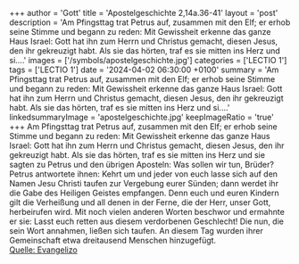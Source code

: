+++
author = 'Gott'
title = 'Apostelgeschichte 2,14a.36-41'
layout = 'post'
description = 'Am Pfingsttag trat Petrus auf, zusammen mit den Elf; er erhob seine Stimme und begann zu reden: Mit Gewissheit erkenne das ganze Haus Israel: Gott hat ihn zum Herrn und Christus gemacht, diesen Jesus, den ihr gekreuzigt habt. Als sie das hörten, traf es sie mitten ins Herz und si....'
images = ['/symbols/apostelgeschichte.jpg']
categories = ['LECTIO 1']
tags = ['LECTIO 1']
date = '2024-04-02 06:30:00 +0100'
summary = 'Am Pfingsttag trat Petrus auf, zusammen mit den Elf; er erhob seine Stimme und begann zu reden: Mit Gewissheit erkenne das ganze Haus Israel: Gott hat ihn zum Herrn und Christus gemacht, diesen Jesus, den ihr gekreuzigt habt. Als sie das hörten, traf es sie mitten ins Herz und si....'
linkedsummaryImage = 'apostelgeschichte.jpg'
keepImageRatio = 'true'
+++
Am Pfingsttag trat Petrus auf, zusammen mit den Elf; er erhob seine Stimme und begann zu reden:
Mit Gewissheit erkenne das ganze Haus Israel: Gott hat ihn zum Herrn und Christus gemacht, diesen Jesus, den ihr gekreuzigt habt.
Als sie das hörten, traf es sie mitten ins Herz und sie sagten zu Petrus und den übrigen Aposteln: Was sollen wir tun, Brüder?
Petrus antwortete ihnen: Kehrt um und jeder von euch lasse sich auf den Namen Jesu Christi taufen zur Vergebung eurer Sünden; dann werdet ihr die Gabe des Heiligen Geistes empfangen.<!--more-->
Denn euch und euren Kindern gilt die Verheißung und all denen in der Ferne, die der Herr, unser Gott, herbeirufen wird.
Mit noch vielen anderen Worten beschwor und ermahnte er sie: Lasst euch retten aus diesem verdorbenen Geschlecht!
Die nun, die sein Wort annahmen, ließen sich taufen. An diesem Tag wurden ihrer Gemeinschaft etwa dreitausend Menschen hinzugefügt.<br> [Quelle: Evangelizo](https://evangeliumtagfuertag.org/DE/gospel)
